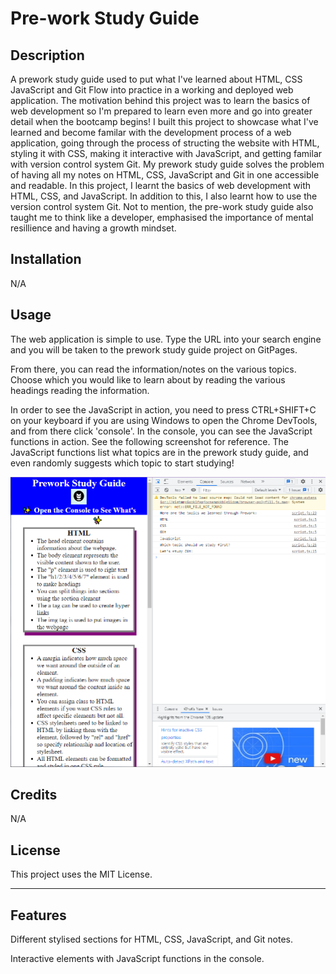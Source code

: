 # Pre-work Study Guide

## Description

A prework study guide used to put what I've learned about HTML, CSS JavaScript and Git Flow into practice in a working and deployed web application. The motivation behind this project was to learn the basics of web development so I'm prepared to learn even more and go into greater detail when the bootcamp begins! I built this project to showcase what I've learned and become familar with the development process of a web application, going through the process of structing the website with HTML, styling it with CSS, making it interactive with JavaScript, and getting familar with version control system Git. My prework study guide solves the problem of having all my notes on HTML, CSS, JavaScript and Git in one accessible and readable. In this project, I learnt the basics of web development with HTML, CSS, and JavaScript. In addition to this, I also learnt how to use the version control system Git. Not to mention, the pre-work study guide also taught me to think like a developer, emphasised the importance of mental resillience and having a growth mindset.



## Installation

N/A

## Usage

The web application is simple to use. Type the URL into your search engine and you will be taken to the prework study guide project on GitPages. 

From there, you can read the information/notes on the various topics. Choose which you would like to learn about by reading the various headings reading the information.

In order to see the JavaScript in action, you need to press CTRL+SHIFT+C on your keyboard if you are using Windows to open the Chrome DevTools, and from there click 'console'. In the console, you can see the JavaScript functions in action. See the following screenshot for reference. The JavaScript functions list what topics are in the prework study guide, and even randomly suggests which topic to start studying!


![alt text](assets/images/javascript-console-explainer.png)

## Credits

N/A

## License

This project uses the MIT License.

---

## Features

Different stylised sections for HTML, CSS, JavaScript, and Git notes.

Interactive elements with JavaScript functions in the console.

